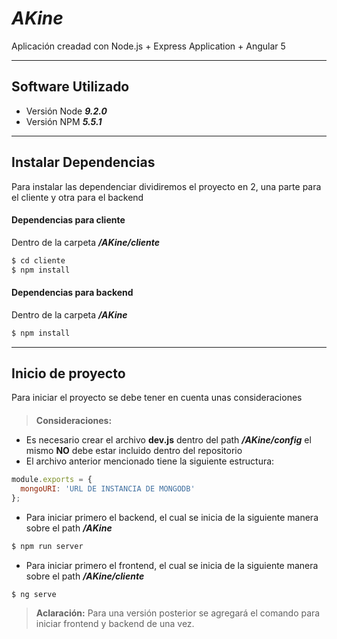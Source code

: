 # ***AKine***
Aplicación creadad con Node.js + Express Application + Angular 5

----------
## Software Utilizado
- Versión Node **_9.2.0_**
- Versión NPM **_5.5.1_**
----------


## Instalar Dependencias
Para instalar las dependenciar dividiremos el proyecto en 2, una parte para el cliente y otra para el backend
#### Dependencias para cliente
Dentro de la carpeta **_/AKine/cliente_**
```bash
$ cd cliente
$ npm install
```
#### Dependencias para backend
Dentro de la carpeta **_/AKine_**
```bash
$ npm install
```
----------


## Inicio de proyecto
Para iniciar el proyecto se debe tener en cuenta unas consideraciones
####
> **Consideraciones:**
- <i class="icon-file"></i> Es necesario crear el archivo **dev.js** dentro del path **_/AKine/config_** el mismo **NO** debe estar incluido dentro del repositorio
- El archivo anterior mencionado tiene la siguiente estructura:
```javascript
module.exports = {
  mongoURI: 'URL DE INSTANCIA DE MONGODB'
};
```
- Para iniciar primero el backend, el cual se inicia de la siguiente manera sobre el path **_/AKine_**

 ``` bash
 $ npm run server
 ```

- Para iniciar primero el frontend, el cual se inicia de la siguiente manera sobre el path **_/AKine/cliente_**

 ``` bash
 $ ng serve
 ```


> **Aclaración:**
> Para una versión posterior se agregará el comando para iniciar frontend y backend de una vez.
